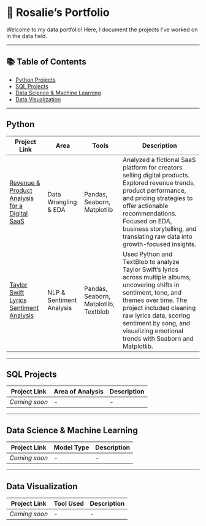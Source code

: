 # 🌟 Rosalie’s Portfolio

Welcome to my data portfolio! Here, I document the projects I’ve worked on in the data field.

---

## 📚 Table of Contents

- [Python Projects](#python)
- [SQL Projects](#sql-projects)
- [Data Science & Machine Learning](#data-science--machine-learning)
- [Data Visualization](#data-visualization)

---

## Python

| Project Link | Area | Tools | Description |
| ------------ | ---- | ----- | ----------- |
| [Revenue & Product Analysis for a Digital SaaS](https://github.com/rosaliehuang/saas-revenue-analysis) | Data Wrangling & EDA | Pandas, Seaborn, Matplotlib | Analyzed a fictional SaaS platform for creators selling digital products. Explored revenue trends, product performance, and pricing strategies to offer actionable recommendations. Focused on EDA, business storytelling, and translating raw data into growth-focused insights. |
| [Taylor Swift Lyrics Sentiment Analysis](https://github.com/rosaliehuang/ts-lyrics-analysis) | NLP & Sentiment Analysis	 | Pandas, Seaborn, Matplotlib, Textblob | Used Python and TextBlob to analyze Taylor Swift’s lyrics across multiple albums, uncovering shifts in sentiment, tone, and themes over time. The project included cleaning raw lyrics data, scoring sentiment by song, and visualizing emotional trends with Seaborn and Matplotlib. |

---

## SQL Projects

| Project Link | Area of Analysis | Description |
| ------------ | ---------------- | ----------- |
| *Coming soon* | - | - |

---

## Data Science & Machine Learning

| Project Link | Model Type | Description |
| ------------ | -----------| ----------- |
| *Coming soon* | - | - |

---

## Data Visualization

| Project Link | Tool Used | Description |
| ------------ | ----------| ----------- |
| *Coming soon* | - | - |

